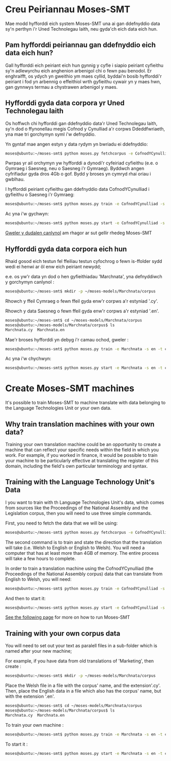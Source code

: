 # Creu Peiriannau Moses-SMT
Mae modd hyfforddi eich system Moses-SMT una ai gan ddefnyddio data sy'n perthyn i'r Uned Technolegau Iaith,
neu gyda'ch eich data eich hun. 

## Pam hyfforddi peiriannau gan ddefnyddio eich data eich hun?

Gall hyfforddi eich peiriant eich hun gynnig y cyfle i siapio peiriant cyfieithu sy'n adlewyrchu eich anghenion arbenigol
chi o fewn pau benodol. Er enghraifft, os ydych yn gweithio ym maes cyllid, byddai'n bosib hyfforddi'r peiriant i fod yn arbennig
o effeithiol wrth gyfieithu cywair yn y maes hwn, gan gynnwys termau a chystrawen arbenigol y maes. 

## Hyfforddi gyda data corpora yr Uned Technolegau Iaith
Os hoffwch chi hyfforddi gan ddefnyddio data'r Uned Technolegau Iaith, sy'n dod o ffynonellau megis 
Cofnod y Cynulliad a'r corpws Ddeddfwriaeth, yna mae tri gorchymyn syml i'w defnyddio. 

Yn gyntaf mae angen estyn y data rydym yn bwriadu ei ddefnyddio:

``` sh
moses@ubuntu:~/moses-smt$ python moses.py fetchcorpus -e CofnodYCynulliad
```
Pwrpas yr ail orchymyn yw hyfforddi a dynodi'r cyfeiriad cyfieithu (e.e. o Gymraeg i Saesneg, neu o Saesneg i'r Gymraeg). 
Byddwch angen cyfrifiadur gyda dros 4Gb o gof. Bydd y broses yn cymryd rhai oriau i gwblhau.

I hyfforddi peiriant cyfieithu gan ddefnyddio data CofnodYCynulliad i gyfieithu o Saesneg i'r Gymraeg:

``` sh
moses@ubuntu:~/moses-smt$ python moses.py train -e CofnodYCynulliad -s en -t cy
```

Ac yna i'w gychwyn:

``` sh
moses@ubuntu:~/moses-smt$ python moses.py start -e CofnodYCynulliad -s en -t cy
```

[Gweler y dudalen canlynol](RhedegMoses.md) am rhagor ar sut gellir rhedeg Moses-SMT


## Hyfforddi gyda data corpora eich hun

Rhaid gosod eich testun fel ffeiliau testun cyfochrog o fewn is-ffolder sydd 
wedi ei henwi ar ôl enw eich peiriant newydd;

e.e. os yw'r data yn dod o hen gyfieithiadau 'Marchnata', yna defnyddiwch y gorchymyn canlynol :

```sh
moses@ubuntu:~/moses-smt$ mkdir -p ~/moses-models/Marchnata/corpus
```

Rhowch y ffeil Cymraeg o fewn ffeil gyda enw'r corpws a'r estyniad '.cy'. 

Rhowch y data Saesneg o fewn ffeil gyda enw'r corpws a'r estyniad '.en'. 

```sh
moses@ubuntu:~/moses-smt$ cd ~/moses-models/Marchnata/corpus
moses@ubuntu:~/moses-models/Marchnata/corpus$ ls
Marchnata.cy  Marchnata.en
```

Mae'r broses hyfforddi yn debyg i'r camau ochod, gweler :

``` sh
moses@ubuntu:~/moses-smt$ python moses.py train -e Marchnata -s en -t cy
```

Ac yna i'w chychwyn:

``` sh
moses@ubuntu:~/moses-smt$ python moses.py start -e Marchnata -s en -t cy
```

# Create Moses-SMT machines
It's possible to train Moses-SMT to machine translate with data belonging to the Language Technologies Unit or your own data.

## Why train translation machines with your own data?

Training your own translation machine could be an opportunity to create a machine 
that can reflect your specific needs within the field in which you work. For example, 
if you worked in finance, it would be possible to train your machine to be particularly effective
at translating the register of this domain, including the field's own particular terminology and syntax.

## Training with the Language Technology Unit's Data
I you want to train with th Language Technologies Unit's data, which comes from sources like the
Proceedings of the National Assembly and the Legislation corpus, then you will need to use three simple commands. 

First, you need to fetch the data that we will be using: 

``` sh
moses@ubuntu:~/moses-smt$ python moses.py fetchcorpus -e CofnodYCynulliad
```
The second command is to train and state the direction that the translation will take (i.e. Welsh to English or English to Welsh). 
You will need a computer that has at least more than 4GB of memory. The entire process will take a few hours to complete. 

In order to train a translation machine using the CofnodYCynulliad (the Proceedings of the National Assembly corpus) data that can translate from English to Welsh, you will need:

``` sh
moses@ubuntu:~/moses-smt$ python moses.py train -e CofnodYCynulliad -s en -t cy
```

And then to start it:

``` sh
moses@ubuntu:~/moses-smt$ python moses.py start -e CofnodYCynulliad -s en -t cy
```

[See the following page](RhedegMoses.md) for more on how to run Moses-SMT

## Training with your own corpus data
 You will need to set out your text as paralell files in a sub-folder
which is named after your new machine; 


For example, if you have data from old translations of 'Marketing', then create :

```sh
moses@ubuntu:~/moses-smt$ mkdir -p ~/moses-models/Marchnata/corpus
```

Place the Welsh file in a file with the corpus' name, and the extension'.cy'. Then, place the English data in a file which also has the corpus' name, but with the extension '.en'. 

```sh
moses@ubuntu:~/moses-smt$ cd ~/moses-models/Marchnata/corpus
moses@ubuntu:~/moses-models/Marchnata/corpus$ ls
Marchnata.cy  Marchnata.en
```

To train your own machine :

``` sh
moses@ubuntu:~/moses-smt$ python moses.py train -e Marchnata -s en -t cy
```

To start it :

``` sh
moses@ubuntu:~/moses-smt$ python moses.py start -e Marchnata -s en -t cy
```
